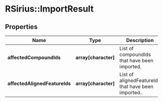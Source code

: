 # RSirius::ImportResult


## Properties
Name | Type | Description | Notes
------------ | ------------- | ------------- | -------------
**affectedCompoundIds** | **array[character]** | List of compoundIds that have been imported. | 
**affectedAlignedFeatureIds** | **array[character]** | List of alignedFeatureIds that have been imported.. | 


